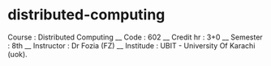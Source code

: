 # distributed-computing
Course : Distributed Computing __ Code : 602 __ Credit hr : 3+0 __ Semester : 8th __ Instructor : Dr Fozia (FZ) __ Institude : UBIT - University Of Karachi (uok).
